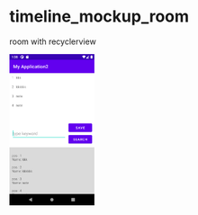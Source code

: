# timeline_mockup_room
room with recyclerview

<img src="mockup_room.png" alt="mockup screenshot" width="30%" height="30%">
